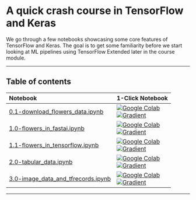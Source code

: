 # A quick crash course in TensorFlow and Keras

We go through a few notebooks showcasing some core features of TensorFlow and Keras. The goal is to get some familiarity before we start looking at ML pipelines using TensorFlow Extended later in the course module. 

---

## Table of contents

| Notebook    |      1-Click Notebook      |
|:----------|------|
|  [0.1-download_flowers_data.ipynb](https://nbviewer.org/github/alu042/DAT255-2022/blob/master/TensorFlow-crash_course/nbs/0.1-download_flowers_data.ipynb)  | [![Google Colab](https://colab.research.google.com/assets/colab-badge.svg)](https://colab.research.google.com/github/alu042/DAT255-2022/blob/master/TensorFlow-crash_course/nbs/0.1-download_flowers_data.ipynb)<br>[![Gradient](https://assets.paperspace.io/img/gradient-badge.svg)](https://console.paperspace.com/github/alu042/DAT255-2022/blob/master/TensorFlow-crash_course/nbs/0.1-download_flowers_data.ipynb)|
| [1.0-flowers_in_fastai.ipynb](https://nbviewer.org/github/alu042/DAT255-2022/blob/master/TensorFlow-crash_course/nbs/1.0-flowers-in-fastai.ipynb) | [![Google Colab](https://colab.research.google.com/assets/colab-badge.svg)](https://colab.research.google.com/github/alu042/DAT255-2022/blob/master/TensorFlow-crash_course/nbs/1.0-flowers-in-fastai.ipynb)<br>[![Gradient](https://assets.paperspace.io/img/gradient-badge.svg)](https://console.paperspace.com/github/alu042/DAT255-2022/blob/master/TensorFlow-crash_course/nbs/1.0-flowers-in-fastai.ipynb) |
| [1.1-flowers_in_tensorflow.ipynb](https://nbviewer.org/github/alu042/DAT255-2022/blob/master/TensorFlow-crash_course/nbs/1.1-flowers_in_tensorflow.ipynb) | [![Google Colab](https://colab.research.google.com/assets/colab-badge.svg)](https://colab.research.google.com/github/alu042/DAT255-2022/blob/master/TensorFlow-crash_course/nbs/1.1-flowers_in_tensorflow.ipynb)<br>[![Gradient](https://assets.paperspace.io/img/gradient-badge.svg)](https://console.paperspace.com/github/alu042/DAT255-2022/blob/master/TensorFlow-crash_course/nbs/1.1-flowers_in_tensorflow.ipynb) |
| [2.0-tabular_data.ipynb](https://nbviewer.org/github/alu042/DAT255-2022/blob/master/TensorFlow-crash_course/nbs/2.0-tabular_data.ipynb) | [![Google Colab](https://colab.research.google.com/assets/colab-badge.svg)](https://colab.research.google.com/github/alu042/DAT255-2022/blob/master/TensorFlow-crash_course/nbs/2.0-tabular_data.ipynb)<br>[![Gradient](https://assets.paperspace.io/img/gradient-badge.svg)](https://console.paperspace.com/github/alu042/DAT255-2022/blob/master/TensorFlow-crash_course/nbs/2.0-tabular_data.ipynb) |
| [3.0-image_data_and_tfrecords.ipynb](https://nbviewer.org/github/alu042/DAT255-2022/blob/master/TensorFlow-crash_course/nbs/3.0-image_data_and_tfrecords.ipynb) | [![Google Colab](https://colab.research.google.com/assets/colab-badge.svg)](https://colab.research.google.com/github/alu042/DAT255-2022/blob/master/TensorFlow-crash_course/nbs/3.0-image_data_and_tfrecords.ipynb)<br>[![Gradient](https://assets.paperspace.io/img/gradient-badge.svg)](https://console.paperspace.com/github/alu042/DAT255-2022/blob/master/TensorFlow-crash_course/nbs/3.0-image_data_and_tfrecords.ipynb) |

---